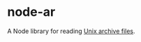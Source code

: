 node-ar
=======

A Node library for reading [Unix archive files](http://en.wikipedia.org/wiki/Ar_\(Unix\)).
